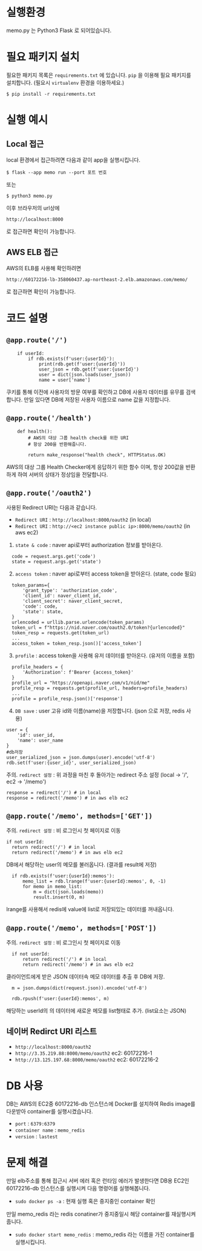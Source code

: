 # 실행환경

memo.py 는 Python3 Flask 로 되어있습니다.

# 필요 패키지 설치

필요한 패키지 목록은 `requirements.txt` 에 있습니다. `pip` 을 이용해 필요 패키지를 설치합니다.
(필요시 `virtualenv` 환경을 이용하세요.)

```
$ pip install -r requirements.txt
```

# 실행 예시

## Local 접근

local 환경에서 접근하려면 다음과 같이 app을 실행시킵니다.
```
$ flask --app memo run --port 포트 번호
```
또는
```
$ python3 memo.py
```
이후 브라우저의 url상에
```
http://localhost:8000
```
로 접근하면 확인이 가능합니다.

## AWS ELB 접근

AWS의 ELB를 사용해 확인하려면
```
http://60172216-lb-358060437.ap-northeast-2.elb.amazonaws.com/memo/
```
로 접근하면 확인이 가능합니다.

# 코드 설명

## `@app.route('/')`

```
    if userId:
        if rdb.exists(f'user:{userId}'):
            print(rdb.get(f'user:{userId}'))
            user_json = rdb.get(f'user:{userId}')
            user = dict(json.loads(user_json))
            name = user['name']
```
쿠키를 통해 이전에 사용자의 방문 여부를 확인하고 DB에 사용자 데이터를 유무를 검색합니다.
만일 있다면 DB에 저장된 사용자 이름으로 name 값을 지정합니다.

## `@app.route('/health')`

```
    def health():
        # AWS의 대상 그룹 health check를 위한 URI
        # 항상 200을 반환해줍니다.
    
        return make_response("health check", HTTPStatus.OK)
```
AWS의 대상 그룹 Health Checker에게 응답하기 위한 함수 이며,
항상 200값을 반환하게 하여 서버의 상태가 정상임을 전달합니다.

## `@app.route('/oauth2')`

사용된 Redirect URI는 다음과 같습니다.

* `Redirect URI` : `http://localhost:8000/oauth2` (in local)
* `Redirect URI` : `http://<ec2 instance public ip>:8000/memo/oauth2` (in aws ec2)


1. `state & code` : naver api로부터 authorization 정보를 받아온다.
  ```
    code = request.args.get('code')
    state = request.args.get('state')
  ```

2. `access token` : naver api로부터 access token을 받아온다. (state, code 필요)
  ```
    token_params={
        'grant_type': 'authorization_code',
        'client_id': naver_client_id,
        'client_secret': naver_client_secret,
        'code': code,
        'state': state,
    }
    urlencoded = urllib.parse.urlencode(token_params)
    token_url = f"https://nid.naver.com/oauth2.0/token?{urlencoded}"
    token_resp = requests.get(token_url)
    ...
    access_token = token_resp.json()['access_token']
  ```
  
  3. `profile` : access token을 사용해 유저 데이터를 받아온다. (유저의 이름을 포함)
  ```
    profile_headers = {
        'Authorization': f'Bearer {access_token}'    
    }
    profile_url = "https://openapi.naver.com/v1/nid/me"
    profile_resp = requests.get(profile_url, headers=profile_headers)
    ...
    profile = profile_resp.json()['response']
  ```

  4. `DB save` : user 고유 id와 이름(name)을 저장합니다. (json 으로 저장, redis 사용)
  ```
  user = {
      'id': user_id,
      'name': user_name    
}
  #db저장
  user_serialized_json = json.dumps(user).encode('utf-8')
  rdb.set(f'user:{user_id}', user_serialized_json)
  ```

  주의. `redirect 설정` : 위 과정을 마친 후 돌아가는 redirect 주소 설정 (local -> '/', ec2 -> '/memo')
  ```
  response = redirect('/') # in local
  response = redirect('/memo') # in aws elb ec2
  ```

## `@app.route('/memo', methods=['GET'])`

  주의. `redirect 설정` : 비 로그인시 첫 페이지로 이동
  ```
  if not userId:
    return redirect('/') # in local
    return redirect('/memo') # in aws elb ec2
  ```
  
  DB에서 해당하는 user의 메모를 불러옵니다. (결과를 result에 저장)
  ```
    if rdb.exists(f'user:{userId}:memos'):
        memo_list = rdb.lrange(f'user:{userId}:memos', 0, -1)
        for memo in memo_list:
            m = dict(json.loads(memo))
            result.insert(0, m)
  ```
  lrange를 사용해서 redis에 value에 list로 저장되있는 데이터를 꺼내옵니다.

  ## `@app.route('/memo', methods=['POST'])`

  주의. `redirect 설정` : 비 로그인시 첫 페이지로 이동
  ```
    if not userId:
        return redirect('/') # in local
        return redirect('/memo') # in aws elb ec2
  ```
  
  클라이언트에게 받은 JSON 데이터속 메모 데이터를 추출 후 DB에 저장.
  ```
    m = json.dumps(dict(request.json)).encode('utf-8')

    rdb.rpush(f'user:{userId}:memos', m)
  ```
  해당하는 userId의 의 데이터에 새로운 메모를 list형태로 추가. (list요소는 JSON)


## 네이버 Redirct URI 리스트

* `http://localhost:8000/oauth2`
* `http://3.35.219.88:8000/memo/oauth2` ec2: 60172216-1
* `http://13.125.197.68:8000/memo/oauth2` ec2: 60172216-2


# DB 사용

DB는 AWS의 EC2중 60172216-db 인스턴스에 Docker를 설치하여 Redis image를 다운받아 container를 실행시켰습니다.

* `port` : `6379:6379`
* `container name` : `memo_redis`
* `version` : `lastest`

# 문제 해결

만일 elb주소를 통해 접근시 서버 에러 혹은 런타임 에러가 발생한다면
DB용 EC2인 60172216-db 인스턴스를 실행시켜 다음 명령어를 실행해봅니다.

* `sudo docker ps -a` : 현재 실행 혹은 중지중인 container 확인

만일 memo_redis 라는 redis conatiner가 중지중일시 해당 container를 재실행시켜줍니다.

* `sudo docker start memo_redis` : memo_redis 라는 이름을 가진 container를 실행시킵니다.
